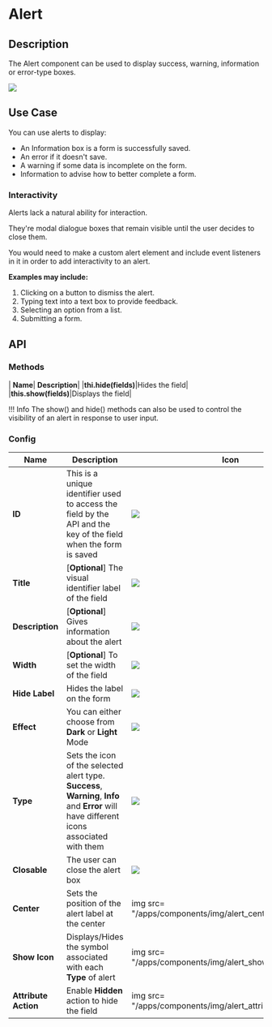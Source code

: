 # Alert

## Description

The Alert component can be used to display success, warning, information or error-type boxes.

<img src= "/apps/components/img/alert.png">

## Use Case

You can use alerts to display:

* An Information box is a form is successfully saved.
* An error if it doesn't save.
* A warning if some data is incomplete on the form.
* Information to advise how to better complete a form.

### Interactivity

Alerts lack a natural ability for interaction.

They're modal dialogue boxes that remain visible until the user decides to close them.

You would need to make a custom alert element and include event listeners in it in order to add interactivity to an alert.

**Examples may include:**

1. Clicking on a button to dismiss the alert.
2. Typing text into a text box to provide feedback.
3. Selecting an option from a list.
4. Submitting a form.

## API

### Methods

| **Name**| **Description**|
|**thi.hide(fields)**|Hides the field|
|**this.show(fields)**|Displays the field|

!!! Info The show() and hide() methods can also be used to control the visibility of an alert in response to user input.

### Config

|**Name**|**Description**|**Icon**|
|--------|---------------|--------|
|**ID**| This is a unique identifier used to access the field by the API and the key of the field when the form is saved|<img src= "/apps/components/img/alert_id.png">|
|**Title**| [**Optional**] The visual identifier label of the field|<img src= "/apps/components/img/alert_title.png">|
|**Description**| [**Optional**] Gives information about the alert|<img src= "/apps/components/img/alert_description.png">|
|**Width**| [**Optional**] To set the width of the field|<img src= "/apps/components/img/input_width.png">|
|**Hide Label**| Hides the label on the form|<img src= "/apps/components/img/input_hidelabel.png">|
|**Effect**| You can either choose from **Dark** or **Light** Mode|<img src= "/apps/components/img/alert_effect.png">|
|**Type**| Sets the icon of the selected alert type. **Success**, **Warning**, **Info** and **Error** will have different icons associated with them|<img src= "/apps/components/img/alert_type.png">|
|**Closable**| The user can close the alert box|<img src= "/apps/components/img/alert_closable.png">|
|**Center**| Sets the position of the alert label at the center|img src= "/apps/components/img/alert_center.png">|
|**Show Icon**|Displays/Hides the symbol associated with each **Type** of alert|img src= "/apps/components/img/alert_showicon.png">|
|**Attribute Action**|Enable **Hidden** action to hide the field|img src= "/apps/components/img/alert_attributeaction.png">|
